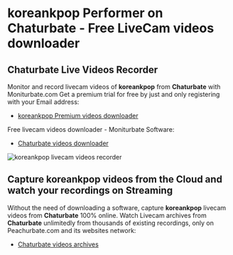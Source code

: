 # koreankpop Performer on Chaturbate - Free LiveCam videos downloader

## Chaturbate Live Videos Recorder

Monitor and record livecam videos of **koreankpop** from **Chaturbate** with Moniturbate.com
Get a premium trial for free by just and only registering with your Email address:
* [koreankpop Premium videos downloader](https://moniturbate.com/request-demo-licence-key.html)

Free livecam videos downloader - Moniturbate Software:
* [Chaturbate videos downloader](https://moniturbate.com/moniturbate-download-software.html)

![koreankpop livecam videos recorder](https://peachurnet.com/templates/moniturbate-software.png)


## Capture koreankpop videos from the Cloud and watch your recordings on Streaming

Without the need of downloading a software, capture **koreankpop** livecam videos from **Chaturbate** 100% online.
Watch Livecam archives from **Chaturbate** unlimitedly from thousands of existing recordings, only on Peachurbate.com and its websites network:
* [Chaturbate videos archives](https://peachurnet.com/)